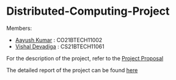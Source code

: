 # Distributed-Computing-Project

Members:

- [Aayush Kumar](https://github.com/Random-Bee) : CO21BTECH11002
- [Vishal Devadiga](https://github.com/SterbenVD) : CS21BTECH11061

For the description of the project, refer to the [Project Proposal](./mid_term_evaluation/idea.md)

The detailed report of the project can be found [here](./final_evaluation/report.md)
